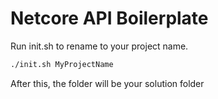 # Netcore API Boilerplate

Run init.sh to rename to your project name.

```bash
./init.sh MyProjectName
```

After this, the folder will be your solution folder